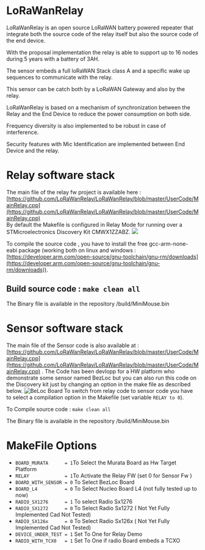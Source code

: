 # LoRaWanRelay
LoRaWanRelay is an open source LoRaWAN battery powered repeater that integrate both the source code of the relay itself but also the source code of the end device.

With the proposal implementation the relay is able to support up to 16 nodes during 5 years with a battery of 3AH.

The sensor embeds a full loRaWAN Stack class A and a specific wake up sequences to communicate with the relay.

This sensor can be catch both by a LoRaWAN Gateway and also by the relay.

LoRaWanRelay is based on a mechanism of synchronization between the Relay and the End Device to reduce the power consumption on both side.

Frequency diversity is also implemented to be robust in case of interference.

Security features with Mic Identification are implemented between End Device and the relay.

# Relay software stack
The main file of the  relay fw project is available here  :
[https://github.com/LoRaWanRelay/LoRaWanRelay/blob/master/UserCode/MainRelay.cpp](https://github.com/LoRaWanRelay/LoRaWanRelay/blob/master/UserCode/MainRelay.cpp)                                                  
By default the Makefile is configured in Relay Mode for running over a STMicroelectronics Discovery Kit CMWX1ZZABZ.
![](http://lorae.ddns.net/Images/murataborad.jpg)

To compile the source code , you have to install the free gcc-arm-none-eabi package (working both on linux and windows : [https://developer.arm.com/open-source/gnu-toolchain/gnu-rm/downloads](https://developer.arm.com/open-source/gnu-toolchain/gnu-rm/downloads)).
 
## Build source code : ` make clean all `
The Binary file is available in the repository /build/MiniMouse.bin 
# Sensor software stack
The main file of the Sensor code is also available at  :
[https://github.com/LoRaWanRelay/LoRaWanRelay/blob/master/UserCode/MainRelay.cpp](https://github.com/LoRaWanRelay/LoRaWanRelay/blob/master/UserCode/MainRelay.cpp) .
The Code has been devlopp for a HW platform who demonstrate some sensor named BezLoc but you can also run this code on the Discovery kit just by changing an option in the make file as described below.
![BeLoc Board](http://lorae.ddns.net/Images/bezloc.jpg)
To switch from relay code to sensor code you have to select a compilation option in the Makefile (set variable `RELAY to 0`).

To Compile source code : ` make clean all `

The Binary file is available in the repository /build/MiniMouse.bin 

# MakeFile  Options

 * `BOARD_MURATA      = 1`To Select the Murata Board as Hw Target Platform
 * `RELAY             = 1`To Activate the Relay FW (set 0 for Sensor Fw )
* `BOARD_WITH_SENSOR = 0` To Select BezLoc Board
* `BOARD_L4          = 0` To Select Nucleo Board L4 (not fully tested up to now)
* `RADIO_SX1276      = 1` To select Radio Sx1276
* `RADIO_SX1272      = 0` To Select Radio Sx1272 ( Not Yet Fully Implemented Cad Not Tested)
* `RADIO_SX126x      = 0` To Select Radio Sx126x ( Not Yet Fully Implemented Cad Not Tested)
* `DEVICE_UNDER_TEST = 1` Set To One for Relay Demo
* `RADIO_WITH_TCX0   = 1` Set To One if radio Board embeds a TCXO



